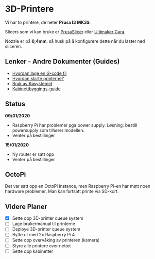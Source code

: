 # 3D-Printere

Vi har to printere, de heter **Prusa I3 MK3S**.

Slicers som vi kan bruke er [PrusaSlicer](https://cdn.prusa3d.com/downloads/drivers/prusa3d_win_2_2_8.exe#_ga=2.168176611.334666038.1575547204-1800476386.1574322674) eller [Ultimaker Cura](https://ultimaker.com/software/ultimaker-cura). 

Nozzle er på **0,4mm**, så husk på å konfigurere dette når du laster ned sliceren.

## Lenker - Andre Dokumenter (Guides)

- [Hvordan lage en G-code fil](https://github.com/robotikklinja/3d-printere/blob/master/Guide/Hvordan%20lage%20en%20G-code%20fil.md)
- [Hvordan starte printerne?](https://github.com/robotikklinja/3d-printere/blob/master/Guide/Starte%20printeren.md)
- [Bruk av Køsystemet](./QUEUE.md)
- [Kabinettbyggings-guide](https://blog.prusaprinters.org/cheap-simple-3d-printer-enclosure/)

## Status

**09/01/2020**

- Raspberry Pi har problemer pga power supply. Løsning: bestill powersupply som tilhører modellen.
- Venter på bestillinger

**15/01/2020**

- Ny router er satt opp
- Venter på bestillinger

## OctoPi

Det var satt opp en OctoPi instance, men Raspberry Pi-en har møtt noen hardware problemer. Man kan fortsatt printe via SD-kort.

## Videre Planer

- [x] Sette opp 3D-printer queue system
- [ ] Lage brukermanual til printerne
- [ ] Deploye 3D-printer queue system
- [ ] Bytte ut med 2x Raspberry Pi 4
- [ ] Sette opp overvåking av printeren (kamera)
- [ ] Styre alle printere over nettet
- [ ] Sette opp kabinetter
